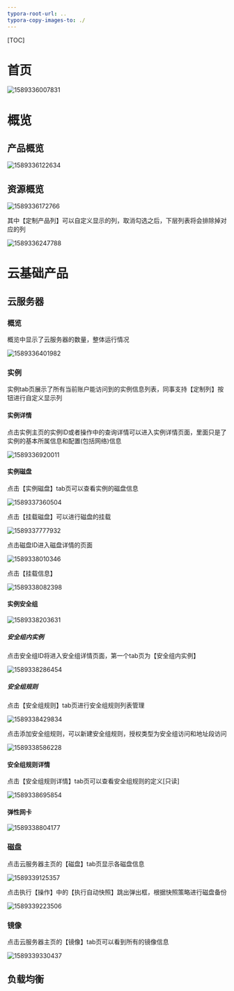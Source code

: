 ```yaml
---
typora-root-url: ..
typora-copy-images-to: ./
---
```


[TOC]

# 首页

![1589336007831](aliyun_img/1589336007831.png)



# 概览

##  产品概览

![1589336122634](aliyun_img/1589336122634.png)



##  资源概览

![1589336172766](aliyun_img/1589336172766.png)

其中【定制产品列】可以自定义显示的列，取消勾选之后，下层列表将会排除掉对应的列

![1589336247788](aliyun_img/1589336247788.png)



# 云基础产品

## 云服务器

### 概览

概览中显示了云服务器的数量，整体运行情况

![1589336401982](aliyun_img/1589336401982.png)

### 实例

实例tab页展示了所有当前账户能访问到的实例信息列表，同事支持【定制列】按钮进行自定义显示列



#### 实例详情

点击实例主页的实例ID或者操作中的查询详情可以进入实例详情页面，里面只是了实例的基本所属信息和配置(包括网络)信息

![1589336920011](aliyun_img/1589336920011.png)



#### 实例磁盘

点击【实例磁盘】tab页可以查看实例的磁盘信息

![1589337360504](aliyun_img/1589337360504.png)

点击【挂载磁盘】可以进行磁盘的挂载

![1589337777932](aliyun_img/1589337777932.png)

点击磁盘ID进入磁盘详情的页面

![1589338010346](/aliyun_img/1589338010346.png)

点击【挂载信息】

![1589338082398](/aliyun_img/1589338082398.png)

####  实例安全组

![1589338203631](/aliyun_img/1589338203631.png)

##### 安全组内实例

点击安全组ID将进入安全组详情页面，第一个tab页为【安全组内实例】

![1589338286454](/aliyun_img/1589338286454.png)

##### 安全组规则

点击【安全组规则】tab页进行安全组规则列表管理

![1589338429834](/aliyun_img/1589338429834.png)

点击添加安全组规则，可以新建安全组规则，授权类型为安全组访问和地址段访问

![1589338586228](/aliyun_img/1589338586228.png)

#### 安全组规则详情

点击【安全组规则详情】tab页可以查看安全组规则的定义[只读]

![1589338695854](/aliyun_img/1589338695854.png)

#### 弹性网卡

![1589338804177](/aliyun_img/1589338804177.png)

### 磁盘

点击云服务器主页的【磁盘】tab页显示各磁盘信息

![1589339125357](/aliyun_img/1589339125357.png)

点击执行【操作】中的【执行自动快照】跳出弹出框，根据快照策略进行磁盘备份

![1589339223506](/aliyun_img/1589339223506.png)

### 镜像

点击云服务器主页的【镜像】tab页可以看到所有的镜像信息

![1589339330437](/aliyun_img/1589339330437.png)



## 负载均衡

